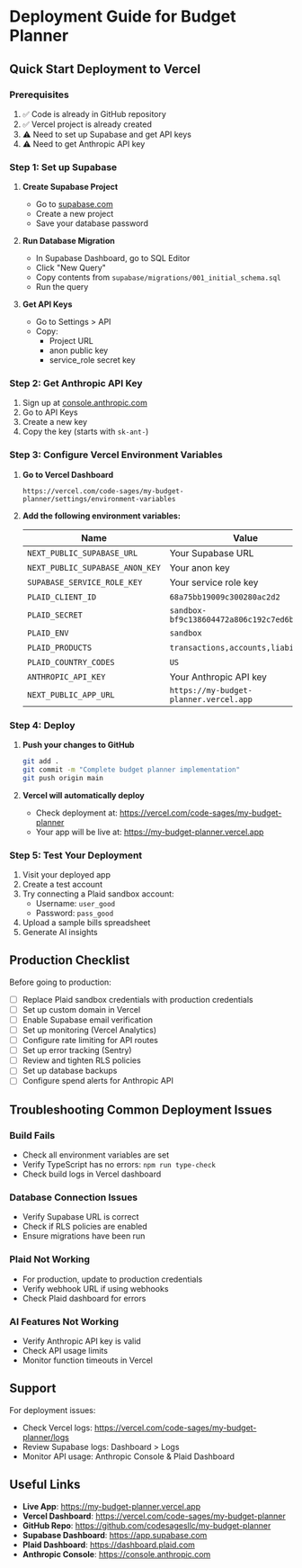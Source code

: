 # Deployment Guide for Budget Planner

## Quick Start Deployment to Vercel

### Prerequisites
1. ✅ Code is already in GitHub repository
2. ✅ Vercel project is already created
3. ⚠️ Need to set up Supabase and get API keys
4. ⚠️ Need to get Anthropic API key

### Step 1: Set up Supabase

1. **Create Supabase Project**
   - Go to [supabase.com](https://supabase.com)
   - Create a new project
   - Save your database password

2. **Run Database Migration**
   - In Supabase Dashboard, go to SQL Editor
   - Click "New Query"
   - Copy contents from `supabase/migrations/001_initial_schema.sql`
   - Run the query

3. **Get API Keys**
   - Go to Settings > API
   - Copy:
     - Project URL
     - anon public key
     - service_role secret key

### Step 2: Get Anthropic API Key

1. Sign up at [console.anthropic.com](https://console.anthropic.com)
2. Go to API Keys
3. Create a new key
4. Copy the key (starts with `sk-ant-`)

### Step 3: Configure Vercel Environment Variables

1. **Go to Vercel Dashboard**
   ```
   https://vercel.com/code-sages/my-budget-planner/settings/environment-variables
   ```

2. **Add the following environment variables:**

   | Name | Value | Environment |
   |------|-------|-------------|
   | `NEXT_PUBLIC_SUPABASE_URL` | Your Supabase URL | All |
   | `NEXT_PUBLIC_SUPABASE_ANON_KEY` | Your anon key | All |
   | `SUPABASE_SERVICE_ROLE_KEY` | Your service role key | All |
   | `PLAID_CLIENT_ID` | `68a75bb19009c300280ac2d2` | All |
   | `PLAID_SECRET` | `sandbox-bf9c138604472a806c192c7ed6bf41` | All |
   | `PLAID_ENV` | `sandbox` | All |
   | `PLAID_PRODUCTS` | `transactions,accounts,liabilities` | All |
   | `PLAID_COUNTRY_CODES` | `US` | All |
   | `ANTHROPIC_API_KEY` | Your Anthropic API key | All |
   | `NEXT_PUBLIC_APP_URL` | `https://my-budget-planner.vercel.app` | Production |

### Step 4: Deploy

1. **Push your changes to GitHub**
   ```bash
   git add .
   git commit -m "Complete budget planner implementation"
   git push origin main
   ```

2. **Vercel will automatically deploy**
   - Check deployment at: https://vercel.com/code-sages/my-budget-planner
   - Your app will be live at: https://my-budget-planner.vercel.app

### Step 5: Test Your Deployment

1. Visit your deployed app
2. Create a test account
3. Try connecting a Plaid sandbox account:
   - Username: `user_good`
   - Password: `pass_good`
4. Upload a sample bills spreadsheet
5. Generate AI insights

## Production Checklist

Before going to production:

- [ ] Replace Plaid sandbox credentials with production credentials
- [ ] Set up custom domain in Vercel
- [ ] Enable Supabase email verification
- [ ] Set up monitoring (Vercel Analytics)
- [ ] Configure rate limiting for API routes
- [ ] Set up error tracking (Sentry)
- [ ] Review and tighten RLS policies
- [ ] Set up database backups
- [ ] Configure spend alerts for Anthropic API

## Troubleshooting Common Deployment Issues

### Build Fails
- Check all environment variables are set
- Verify TypeScript has no errors: `npm run type-check`
- Check build logs in Vercel dashboard

### Database Connection Issues
- Verify Supabase URL is correct
- Check if RLS policies are enabled
- Ensure migrations have been run

### Plaid Not Working
- For production, update to production credentials
- Verify webhook URL if using webhooks
- Check Plaid dashboard for errors

### AI Features Not Working
- Verify Anthropic API key is valid
- Check API usage limits
- Monitor function timeouts in Vercel

## Support

For deployment issues:
- Check Vercel logs: https://vercel.com/code-sages/my-budget-planner/logs
- Review Supabase logs: Dashboard > Logs
- Monitor API usage: Anthropic Console & Plaid Dashboard

## Useful Links

- **Live App**: https://my-budget-planner.vercel.app
- **Vercel Dashboard**: https://vercel.com/code-sages/my-budget-planner
- **GitHub Repo**: https://github.com/codesagesllc/my-budget-planner
- **Supabase Dashboard**: https://app.supabase.com
- **Plaid Dashboard**: https://dashboard.plaid.com
- **Anthropic Console**: https://console.anthropic.com
